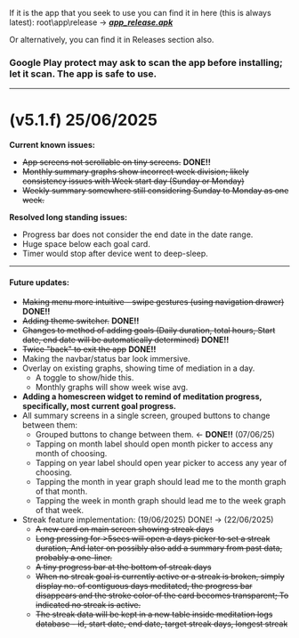 If it is the app that you seek to use you can find it in here (this is always latest): root\app\release -> ***[app_release.apk](https://github.com/spewedprojects/MeditationTracker/blob/master/app/release/app-release.apk)***

Or alternatively, you can find it in Releases section also.

### Google Play protect may ask to scan the app before installing; let it scan. **The app is safe to use.**

***

# (v5.1.f) 25/06/2025
**Current known issues:**
- ~~App screens not scrollable on tiny screens.~~ __DONE!!__
- ~~Monthly summary graphs show incorrect week division; likely consistency issues with Week start day (Sunday or Monday)~~
- ~~Weekly summary somewhere still considering Sunday to Monday as one week.~~

__Resolved long standing issues:__
- Progress bar does not consider the end date in the date range.
- Huge space below each goal card.
- Timer would stop after device went to deep-sleep.

***
#### **Future updates:**
- ~~Making menu more intuitive - swipe gestures (using navigation drawer)~~ __DONE!!__
- ~~Adding theme switcher.~~ __DONE!!__
- ~~Changes to method of adding goals (Daily duration, total hours, Start date, end date will be automatically determined)~~ __DONE!!__
- ~~Twice "back" to exit the app~~ **DONE!!**
- Making the navbar/status bar look immersive.
- Overlay on existing graphs, showing time of mediation in a day.
  - A toggle to show/hide this.
  - Monthly graphs will show week wise avg.
- **Adding a homescreen widget to remind of meditation progress, specifically, most current goal progress.**
- All summary screens in a single screen, grouped buttons to change between them:
    - Grouped buttons to change between them. <- __DONE!!__ (07/06/25)
    - Tapping on month label should open month picker to access any month of choosing.
    - Tapping on year label should open year picker to access any year of choosing.
    - Tapping the month in year graph should lead me to the month graph of that month.
    - Tapping the week in month graph should lead me to the week graph of that week.
- Streak feature implementation: (19/06/2025) DONE! -> (22/06/2025)
  - ~~A new card on main screen showing streak days~~
  - ~~Long pressing for >5secs will open a days picker to set a streak duration, And later on possibly also add a summary from past data, probably a one-liner.~~
  - ~~A tiny progress bar at the bottom of streak days~~
  - ~~When no streak goal is currently active or a streak is broken, simply display no. of contiguous days meditated, the progress bar disappears and the stroke color of the card becomes transparent; To indicated no streak is active.~~
  - ~~The streak data will be kept in a new table inside meditation logs database - id, start date, end date, target streak days, longest streak~~